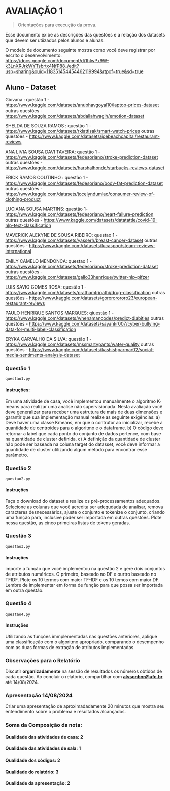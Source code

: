# AVALIAÇÃO 1 
> Orientações para execução da prova.

Esse documento exibe as descrições das questões e a relação dos datasets que devem ser utiizados 
pelos alunos e alunas.

O modelo de documento seguinte mostra como você deve registrar por escrito o desenvolvimento. 
https://docs.google.com/document/d/1hIwPx9W-k3LnXRJrkWYTsbrtx4NfP88_/edit?usp=sharing&ouid=118351454454462119994&rtpof=true&sd=true

##  Aluno - Dataset

Giovana : questão 1 - https://www.kaggle.com/datasets/anubhavgoyal10/laptop-prices-dataset
outras questões - https://www.kaggle.com/datasets/abdallahwagih/emotion-dataset

SHELDA DE SOUZA RAMOS :  questão 1 -  https://www.kaggle.com/datasets/rkiattisak/smart-watch-prices
outras questões - https://www.kaggle.com/datasets/joebeachcapital/restaurant-reviews

ANA LIVIA SOUSA DAVI TAVEIRA: questão 1 - https://www.kaggle.com/datasets/fedesoriano/stroke-prediction-dataset
outras questões - https://www.kaggle.com/datasets/harshalhonde/starbucks-reviews-dataset

ERICK RAMOS COUTINHO : questão 1 - https://www.kaggle.com/datasets/fedesoriano/body-fat-prediction-dataset
outras questões - https://www.kaggle.com/datasets/jocelyndumlao/consumer-review-of-clothing-product

LUCIANA SOUSA MARTINS: questão 1-  https://www.kaggle.com/datasets/fedesoriano/heart-failure-prediction 
outras questões - https://www.kaggle.com/datasets/datatattle/covid-19-nlp-text-classification

MAVERICK ALEKYNE DE SOUSA RIBEIRO: questao 1 -  https://www.kaggle.com/datasets/yasserh/breast-cancer-dataset
outras questões - https://www.kaggle.com/datasets/lucaspoo/steam-reviews-international

 EMILY CAMELO MENDONCA: questao 1 - https://www.kaggle.com/datasets/fedesoriano/stroke-prediction-dataset
outras questões - https://www.kaggle.com/datasets/gallo33henrique/twitter-nlp-pifzer

 LUIS SAVIO GOMES ROSA: questão 1 - https://www.kaggle.com/datasets/prathamtripathi/drug-classification
outras questões - https://www.kaggle.com/datasets/gorororororo23/european-restaurant-reviews

PAULO HENRIQUE SANTOS MARQUES: qiuestão 1 - https://www.kaggle.com/datasets/whenamancodes/predict-diabities 
outras questões - https://www.kaggle.com/datasets/sayankr007/cyber-bullying-data-for-multi-label-classification

ERYKA CARVALHO DA SILVA:  questão 1 - https://www.kaggle.com/datasets/mssmartypants/water-quality
outras questões - https://www.kaggle.com/datasets/kashishparmar02/social-media-sentiments-analysis-dataset


### Questão 1

```questao1.py```

#### Instruções:

Em uma atividade de casa, você implementou manualmente o algoritmo K-means para realizar uma analise não supervisionada.
Nesta avaliação você deve generalizar para receber uma estrutura de mais de duas dimensões e garantir que sua implementação manual realize as seguinte exigências:
a) Deve haver uma classe Kmeans, em que o contrutor ao inicializar, recebe a quantidade de centroides para o algoritmo e o dataframe.
b) O código deve retornar a label que cada ponto do conjunto de dados pertence, com base na quantidade de cluster definida.
c) A definição da quantidade de cluster não pode ser baseada na coluna target do datasset, você deve informar a quantidade de cluster utilizando algum método para encontrar esse parâmetro.

### Questão 2

```questao2.py```

#### Instruções 

Faça o download do dataset e realize os pré-processamentos adequados. Selecione as colunas que você acredita ser
adequdada de analisar, remova caracteres desnecessários, ajuste o conjunto e tokenize o conjunto, criando uma função para, inclusive
poder ser importada em outras questões. Plote nessa questão, as cinco primeiras listas de tokens geradas. 


### Questão 3

```questao3.py```

#### Instruções

importe a função que você implementou na questão 2 e gere dois conjuntos de atributos numéricos. O primeiro, baseado no DF e ourtro baseado no TFIDF.
Plote os 10 termos com maior TF-IDF e os 10 temos com maior DF. Lembre de implementar em forma de função para que possa ser importada em outra questão.

### Questão 4

```questao4.py```

#### Instruções

Utilizando as funções immplementadas nas questões anteriores, aplique uma classificação com o algoritmo apropriado, comparando
o desempenho com as duas formas de extração de atributos implementadas.

### Observações para o Relatório

Discutir **organizadamente** na sessão de resultados os números obtidos de cada questão.
Ao concluir o relatório, compartilhar com **alysonbnr@ufc.br** até 14/08/2024.

### Apresentação 14/08/2024

Criar uma apresentação de aproximadadamente 20 minutos que mostra seu entendimento sobre o problema
e resultados alcançados.


### Soma da Composição da nota:

#### Qualidade das atividades de casa: 2
#### Qualidade das atividades de sala: 1
#### Qualidade dos códigos: 2
#### Qualidade do relatório: 3
#### Qualidade da apresentação: 2
